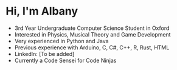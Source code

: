 # Hi, I'm Albany
- 3rd Year Undergraduate Computer Science Student in Oxford
- Interested in Physics, Musical Theory and Game Development
- Very experienced in Python and Java
- Previous experience with Arduino, C, C#, C++, R, Rust, HTML
- LinkedIn: [To be added]
- Currently a Code Sensei for Code Ninjas
